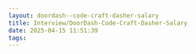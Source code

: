 ```yaml
---
layout: doordash--code-craft-dasher-salary
title: Interview/DoorDash-Code-Craft-Dasher-Salary
date: 2025-04-15 11:51:39
tags:
---
```

